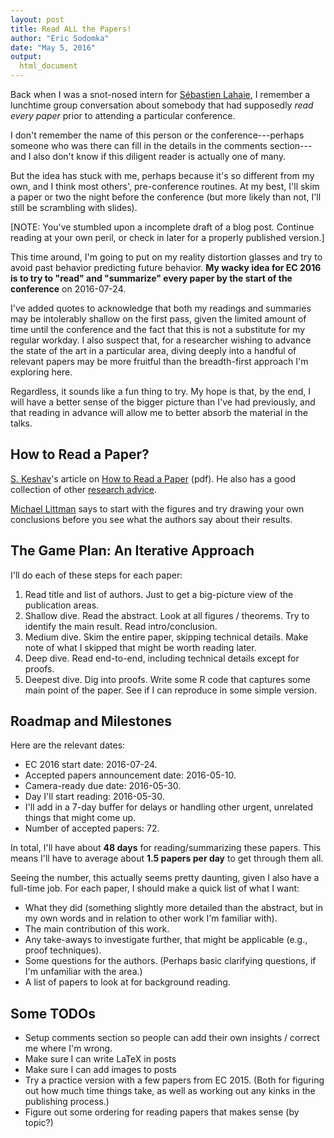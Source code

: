 ```yaml
---
layout: post
title: Read ALL the Papers!
author: "Eric Sodomka"
date: "May 5, 2016"
output: 
  html_document
---
```


<!---
(NOTE: If you have stumbled upon this post, you're reading a rough draft that I'm playing around with for setting up this blog. Everything here is subject to change. Continue reading at your own peril.)
--->





Back when I was a snot-nosed intern for [Sébastien Lahaie](http://slahaie.net/), I remember a lunchtime group conversation about somebody that had supposedly *read every paper* prior to attending a particular conference. 

I don't remember the name of this person or the conference---perhaps someone who was there can fill in the details in the comments section---and I also don't know if this diligent reader is actually one of many. 

But the idea has stuck with me, perhaps because it's so different from my own, and I think most others', pre-conference routines. At my best, I'll skim a paper or two the night before the conference (but more likely than not, I'll still be scrambling with slides).

[NOTE: You've stumbled upon a incomplete draft of a blog post. Continue reading at your own peril, or check in later for a properly published version.]

This time around, I'm going to put on my reality distortion glasses and try to avoid past behavior predicting future behavior. **My wacky idea for EC 2016 is to try to "read" and "summarize" every paper by the start of the conference** on 2016-07-24. 

I've added quotes to acknowledge that both my readings and summaries may be intolerably shallow on the first pass, given the limited amount of time until the conference and the fact that this is not a substitute for my regular workday. 
I also suspect that, for a researcher wishing to advance the state of the art in a particular area, diving deeply into a handful of relevant papers may be more fruitful than the breadth-first approach I'm exploring here.

Regardless, it sounds like a fun thing to try. My hope is that, by the end, I will have a better sense of the bigger picture than I've had previously, and that reading in advance will allow me to better absorb the material in the talks.

## How to Read a Paper?

[S. Keshav](http://blizzard.cs.uwaterloo.ca/keshav/wiki/index.php/Main_Page)'s article on [How to Read a Paper](http://blizzard.cs.uwaterloo.ca/keshav/home/Papers/data/07/paper-reading.pdf) (pdf). He also has a good collection of other [research advice](http://blizzard.cs.uwaterloo.ca/keshav/wiki/index.php/Advice).

[Michael Littman](http://cs.brown.edu/~mlittman/) says to start with the figures and try drawing your own conclusions before you see what the authors say about their results.




## The Game Plan: An Iterative Approach



I'll do each of these steps for each paper:

1. Read title and list of authors. Just to get a big-picture view of the publication areas.
1. Shallow dive. Read the abstract. Look at all figures / theorems. Try to identify the main result. Read intro/conclusion.
1. Medium dive. Skim the entire paper, skipping technical details. Make note of what I skipped that might be worth reading later.
1. Deep dive. Read end-to-end, including technical details except for proofs.
1. Deepest dive. Dig into proofs. Write some R code that captures some main point of the paper. See if I can reproduce in some simple version.


## Roadmap and Milestones


Here are the relevant dates:

* EC 2016 start date: 2016-07-24.
* Accepted papers announcement date: 2016-05-10. 
* Camera-ready due date: 2016-05-30.
* Day I'll start reading: 2016-05-30.
* I'll add in a 7-day buffer for delays or handling other urgent, unrelated things that might come up.
* Number of accepted papers: 72.

In total, I'll have about **48 days** for reading/summarizing these papers. This means I'll have to average about **1.5 papers per day** to get through them all.

Seeing the number, this actually seems pretty daunting, given I also have a full-time job. For each paper, I should make a quick list of what I want:

* What they did (something slightly more detailed than the abstract, but in my own words and in relation to other work I'm familiar with).
* The main contribution of this work.
* Any take-aways to investigate further, that might be applicable (e.g., proof techniques).
* Some questions for the authors. (Perhaps basic clarifying questions, if I'm unfamiliar with the area.)
* A list of papers to look at for background reading.


## Some TODOs

* Setup comments section so people can add their own insights / correct me where I'm wrong.
* Make sure I can write LaTeX in posts
* Make sure I can add images to posts
* Try a practice version with a few papers from EC 2015. (Both for figuring out how much time things take, as well as working out any kinks in the publishing process.)
* Figure out some ordering for reading papers that makes sense (by topic?)

